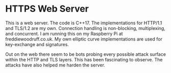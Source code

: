 # HTTPS Web Server
This is a web server. The code is C++17. The implementations for HTTP/1.1 and TLS/1.2 are my own.
Connection handling is non-blocking, multiplexing, and concurrent.
I am running this on my Raspberry Pi at freddiewoodruff.co.uk.
My own elliptic curve implementations are used for key-exchange and signatures.

Out on the web there seem to be bots probing every possible attack surface within the HTTP and TLS layers.
This has been fascinating to observe. The attacks have also helped me harden the server.
